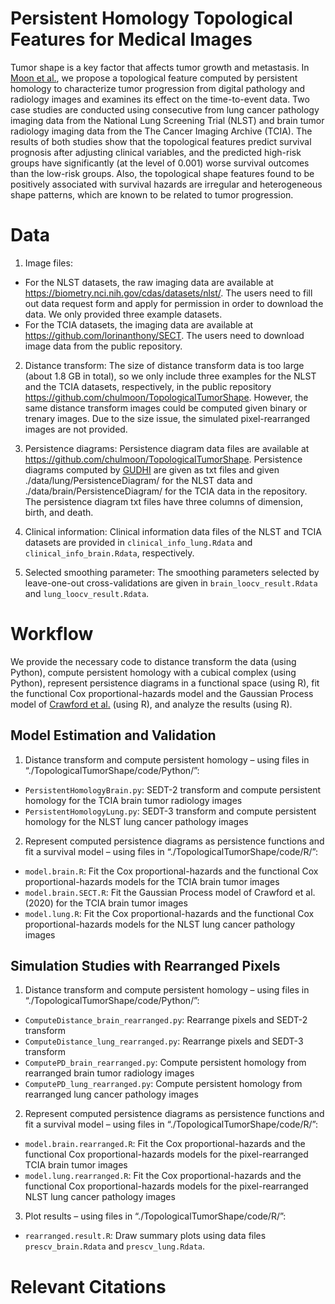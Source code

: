 # Persistent Homology Topological Features for Medical Images

Tumor shape is a key factor that affects tumor growth and metastasis. In [Moon et al.](https://arxiv.org/abs/2012.12102), 
we propose a topological feature computed by persistent homology to characterize tumor progression from digital pathology and radiology images and examines its effect on the time-to-event data.
Two case studies are conducted using consecutive from lung cancer pathology imaging data from the National Lung Screening Trial (NLST) and brain tumor radiology imaging data from the The Cancer Imaging Archive (TCIA). The results of both studies show that the topological features predict survival prognosis after adjusting clinical variables, and the predicted high-risk groups have significantly (at the level of 0.001) worse survival outcomes than the low-risk groups.
Also, the topological shape features found to be positively associated with survival hazards are irregular and heterogeneous shape patterns, which are known to be related to tumor progression. 
    
# Data
1. Image files:
* For the NLST datasets, the raw imaging data are available at https://biometry.nci.nih.gov/cdas/datasets/nlst/. The users need to fill out data request form and apply for permission in order to download the data. We only provided three example datasets.
* For the TCIA datasets, the imaging data are available at https://github.com/lorinanthony/SECT. The users need to download image data from the public repository.

2. Distance transform:
The size of distance transform data is too large (about 1.8 GB in total), so we only include three examples for the NLST and the TCIA datasets, respectively, in the public repository  https://github.com/chulmoon/TopologicalTumorShape. However, the same distance transform images could be computed given binary or trenary images. Due to the size issue, the simulated pixel-rearranged images are not provided.

3. Persistence diagrams:
Persistence diagram data files are available at https://github.com/chulmoon/TopologicalTumorShape. Persistence diagrams computed by [GUDHI](http://gudhi.gforge.inria.fr/) are given as txt files and given ./data/lung/PersistenceDiagram/ for the NLST data and ./data/brain/PersistenceDiagram/ for the TCIA data in the repository. The persistence diagram txt files have three columns of dimension, birth, and death.

4. Clinical information:
Clinical information data files of the NLST and TCIA datasets are provided in `clinical_info_lung.Rdata` and `clinical_info_brain.Rdata`, respectively. 

5. Selected smoothing parameter:
The smoothing parameters selected by leave-one-out cross-validations are given in `brain_loocv_result.Rdata` and `lung_loocv_result.Rdata`.

# Workflow
We provide the necessary code to distance transform the data (using Python), compute persistent homology with a cubical complex (using Python), represent persistence diagrams in a functional space (using R), fit the functional Cox proportional-hazards model and the Gaussian Process model of [Crawford et al.](https://doi.org/10.1080/01621459.2019.1671198) (using R), and analyze the results (using R).

## Model Estimation and Validation

1. Distance transform and compute persistent homology – using files in “./TopologicalTumorShape/code/Python/”:
* `PersistentHomologyBrain.py`: SEDT-2 transform and compute persistent homology for the TCIA brain tumor radiology images
* `PersistentHomologyLung.py`: SEDT-3 transform and compute persistent homology for the NLST lung cancer pathology images

2. Represent computed persistence diagrams as persistence functions and fit a survival model – using files in “./TopologicalTumorShape/code/R/”: 
* `model.brain.R`: Fit the Cox proportional-hazards and the functional Cox proportional-hazards models for the TCIA brain tumor images
* `model.brain.SECT.R`: Fit the Gaussian Process model of Crawford et al. (2020) for the TCIA brain tumor images
* `model.lung.R`: Fit the Cox proportional-hazards and the functional Cox proportional-hazards models for the NLST lung cancer pathology images

## Simulation Studies with Rearranged Pixels

1. Distance transform and compute persistent homology – using files in “./TopologicalTumorShape/code/Python/”:
* `ComputeDistance_brain_rearranged.py`: Rearrange pixels and SEDT-2 transform
* `ComputeDistance_lung_rearranged.py`: Rearrange pixels and SEDT-3 transform
* `ComputePD_brain_rearranged.py`: Compute persistent homology from rearranged brain tumor radiology images
* `ComputePD_lung_rearranged.py`: Compute persistent homology from rearranged lung cancer pathology images

2. Represent computed persistence diagrams as persistence functions and fit a survival model – using files in “./TopologicalTumorShape/code/R/”: 
* `model.brain.rearranged.R`: Fit the Cox proportional-hazards and the functional Cox proportional-hazards models for the pixel-rearranged TCIA brain tumor images
* `model.lung.rearranged.R`: Fit the Cox proportional-hazards and the functional Cox proportional-hazards models for the pixel-rearranged NLST lung cancer pathology images

3. Plot results – using files in “./TopologicalTumorShape/code/R/”: 
* `rearranged.result.R`: Draw summary plots using data files `prescv_brain.Rdata` and `prescv_lung.Rdata`.

# Relevant Citations


